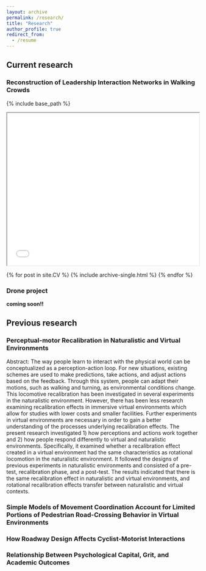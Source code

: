 ```yaml
---
layout: archive
permalink: /research/
title: "Research"
author_profile: true
redirect_from:
  - /resume
---
```


## Current research
### Reconstruction of Leadership Interaction Networks in Walking Crowds
{% include base_path %}

<body>
    <iframe src="/files/Yoshida-Warren_VSS22.pdf" width="100%" height="400px" marginwidth="0">
    </iframe>
</body>

{% for post in site.CV %}
  {% include archive-single.html %}
{% endfor %}


### Drone project
**coming soon!!**


## Previous research
### Perceptual-motor Recalibration in Naturalistic and Virtual Environments
Abstract:
The way people learn to interact with the physical world can be conceptualized as a perception-action loop. For new situations, existing schemes are used to make predictions, take actions, and adjust actions based on the feedback. Through this system, people can adapt their motions, such as walking and turning, as environmental conditions change. This locomotive recalibration has been investigated in several experiments in the naturalistic environment. However, there has been less research examining recalibration effects in immersive virtual environments which allow for studies with lower costs and smaller facilities. Further experiments in virtual environments are necessary in order to gain a better understanding of the processes underlying recalibration effects. The present research investigated 1) how perceptions and actions work together and 2) how people respond differently to virtual and naturalistic environments. Specifically, it examined whether a recalibration effect created in a virtual environment had the same characteristics as rotational locomotion in the naturalistic environment. It followed the designs of previous experiments in naturalistic environments and consisted of a pre-test, recalibration phase, and a post-test. The results indicated that there is the same recalibration effect in naturalistic and virtual environments, and rotational recalibration effects transfer between naturalistic and virtual contexts.

### Simple Models of Movement Coordination Account for Limited Portions of Pedestrian Road-Crossing Behavior in Virtual Environments

### How Roadway Design Affects Cyclist-Motorist Interactions

### Relationship Between Psychological Capital, Grit, and Academic Outcomes
